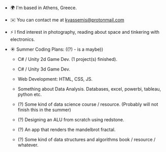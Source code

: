 * 🌍  I'm based in Athens, Greece.
* ✉️  You can contact me at [kyassemis@protonmail.com](mailto:kyassemis@protonmail.com)
* ⚡  I find interest in photography, reading about space and tinkering with electronics.

* ☀  Summer Coding Plans: ((?) - is a maybe))

    * C# / Unity 2d Game Dev. (1 project(s) finished).

    * C# / Unity 3d Game Dev.

    * Web Development: HTML, CSS, JS.

    * Something about Data Analysis. Databases, excel, powerbi, tableau, python etc.

    * (?) Some kind of data science course / resource. (Probably will not finish this in the summer)

    * (?) Designing an ALU from scratch using redstone.

    * (?) An app that renders the mandelbrot fractal.

    * (?) Some kind of data structures and algorithms book / resource / whatever.

    
